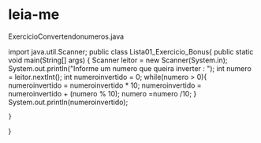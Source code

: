 # leia-me
ExercicioConvertendonumeros.java

import java.util.Scanner;
public class Lista01_Exercicio_Bonus{
	public static void main(String[] args) {
		Scanner leitor = new Scanner(System.in);
		System.out.println("Informe um numero que queira inverter : ");
		int numero = leitor.nextInt();
		int numeroinvertido = 0;
		while(numero > 0){
			numeroinvertido = numeroinvertido * 10;
		    numeroinvertido = numeroinvertido + (numero % 10);
			numero =numero /10;
		}
		System.out.println(numeroinvertido);
		
	}
}
